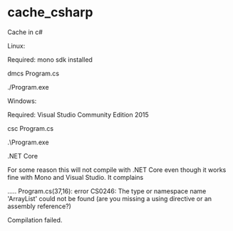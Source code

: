 # cache_csharp
Cache in c#

Linux:

Required: mono sdk installed

dmcs Program.cs

./Program.exe

Windows:

Required: Visual Studio Community Edition 2015

csc Program.cs

.\Program.exe


.NET Core

For some reason this will not compile with .NET Core even though it works fine with Mono and Visual Studio.
It complains 


..... Program.cs(37,16): error CS0246: The type or namespace name 'ArrayList' could not be found (are you missing a using directive or an assembly reference?)


Compilation failed.


